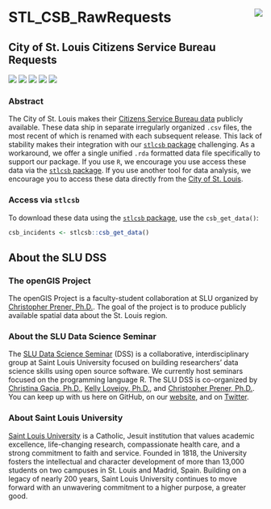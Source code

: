 # STL_CSB_RawRequests <img src="https://slu-dss.github.io/img/gisLogoSm.png" align="right" />
## City of St. Louis Citizens Service Bureau Requests

[![](https://img.shields.io/badge/extent-City%20of%20St.%20Louis-red.svg)](https://github.com/slu-openGIS/STL_CSB_RawRequests/)
[![](https://img.shields.io/badge/category-city%20services-orange.svg)](https://github.com/slu-openGIS/STL_CSB_RawRequests/)
[![](https://img.shields.io/github/release/slu-openGIS/STL_CSB_RawRequests.svg?label=version)](https://github.com/slu-openGIS/STL_CSB_RawRequests/releases)
[![](https://img.shields.io/github/last-commit/slu-openGIS/STL_CSB_RawRequests.svg)](https://github.com/slu-openGIS/STL_CSB_RawRequests/commits/master)
[![](https://img.shields.io/github/repo-size/slu-openGIS/STL_CSB_RawRequests.svg)](https://github.com/slu-openGIS/STL_CSB_RawRequests/)

### Abstract
The City of St. Louis makes their [Citizens Service Bureau data](https://www.stlouis-mo.gov/data/service-requests.cfm) publicly available. These data ship in separate irregularly organized `.csv` files, the most recent of which is renamed with each subsequent release. This lack of stability makes their integration with our [`stlcsb` package](https://github.com/slu-openGIS/stlcsb) challenging. As a workaround, we offer a single unified `.rda` formatted data file specifically to support our package. If you use `R`, we encourage you use access these data via the [`stlcsb` package](https://github.com/slu-openGIS/stlcsb). If you use another tool for data analysis, we encourage you to access these data directly from the [City of St. Louis](https://www.stlouis-mo.gov/data/service-requests.cfm).

### Access via `stlcsb`
To download these data using the [`stlcsb` package](https://github.com/slu-openGIS/stlcsb), use the `csb_get_data()`:

```r
csb_incidents <- stlcsb::csb_get_data()
```

## About the SLU DSS
### The openGIS Project
The openGIS Project is a faculty-student collaboration at SLU organized by [Christopher Prener, Ph.D.](mailto:chris.prener@slu.edu}). The goal of the project is to produce publicly available spatial data about the St. Louis region.

### About the SLU Data Science Seminar
The [SLU Data Science Seminar](https://slu-dss.githb.io) (DSS) is a collaborative, interdisciplinary group at Saint Louis University focused on building researchers’ data science skills using open source software. We currently host seminars focused on the programming language R. The SLU DSS is co-organized by [Christina Gacia, Ph.D.](mailto:christina.garcia@slu.edu), [Kelly Lovejoy, Ph.D.](mailto:kelly.lovejoy@slu.edu@slu.edu), and [Christopher Prener, Ph.D.](mailto:chris.prener@slu.edu}). You can keep up with us here on GitHub, on our [website](https://slu-dss.githb.io), and on [Twitter](https://twitter.com/SLUDSS).

### About Saint Louis University
[Saint Louis University](http://wwww.slu.edu) is a Catholic, Jesuit institution that values academic excellence, life-changing research, compassionate health care, and a strong commitment to faith and service. Founded in 1818, the University fosters the intellectual and character development of more than 13,000 students on two campuses in St. Louis and Madrid, Spain. Building on a legacy of nearly 200 years, Saint Louis University continues to move forward with an unwavering commitment to a higher purpose, a greater good.
